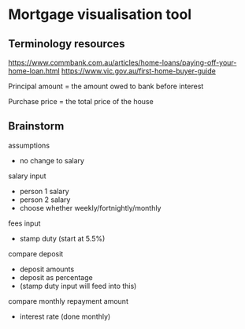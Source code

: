 # Mortgage visualisation tool

## Terminology resources
https://www.commbank.com.au/articles/home-loans/paying-off-your-home-loan.html
https://www.vic.gov.au/first-home-buyer-guide

Principal amount = the amount owed to bank before interest

Purchase price = the total price of the house

## Brainstorm
assumptions
- no change to salary

salary input
- person 1 salary
- person 2 salary
- choose whether weekly/fortnightly/monthly

fees input
- stamp duty (start at 5.5%)

compare deposit
- deposit amounts
- deposit as percentage
- (stamp duty input will feed into this)

compare monthly repayment amount
- interest rate (done monthly)
